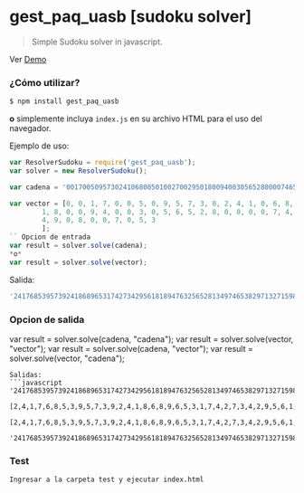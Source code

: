 # gest_paq_uasb [sudoku solver]

> Simple Sudoku solver in javascript.



Ver [Demo](http://200.107.241.6/sudokuTest/)

### ¿Cómo utilizar?

```bash
$ npm install gest_paq_uasb
```
**o** 
simplemente incluya `index.js` en su archivo HTML para el uso del navegador.

Ejemplo de uso:
```javascript
var ResolverSudoku = require('gest_paq_uasb');
var solver = new ResolverSudoku();

var cadena = '001700509573024106800501002700295018009400305652800007465080071000159004908007053';

var vector = [0, 0, 1, 7, 0, 0, 5, 0, 9, 5, 7, 3, 0, 2, 4, 1, 0, 6, 8, 0, 0, 5, 0, 1, 0, 0, 2, 7, 0, 0, 2, 9, 5, 0,
        1, 8, 0, 0, 9, 4, 0, 0, 3, 0, 5, 6, 5, 2, 8, 0, 0, 0, 0, 7, 4, 6, 5, 0, 8, 0, 0, 7, 1, 0, 0, 0, 1, 5, 9, 0, 0,
        4, 9, 0, 8, 0, 0, 7, 0, 5, 3
        ];
`` Opcion de entrada        
var result = solver.solve(cadena);
*o*
var result = solver.solve(vector);
```
Salida:
```javascript
'241768539573924186896531742734295618189476325652813497465382971327159864918647253'
```
### Opcion de salida

var result = solver.solve(cadena, "cadena");
var result = solver.solve(vector, "vector");
var result = solver.solve(cadena, "vector");
var result = solver.solve(vector, "cadena");
```
Salidas:
```javascript
'241768539573924186896531742734295618189476325652813497465382971327159864918647253'

[2,4,1,7,6,8,5,3,9,5,7,3,9,2,4,1,8,6,8,9,6,5,3,1,7,4,2,7,3,4,2,9,5,6,1,8,1,8,9,4,7,6,3,2,5,6,5,2,8,1,3,4,9,7,4,6,5,3,8,2,9,7,1,3,2,7,1,5,9,8,6,4,9,1,8,6,4,7,2,5,3]

[2,4,1,7,6,8,5,3,9,5,7,3,9,2,4,1,8,6,8,9,6,5,3,1,7,4,2,7,3,4,2,9,5,6,1,8,1,8,9,4,7,6,3,2,5,6,5,2,8,1,3,4,9,7,4,6,5,3,8,2,9,7,1,3,2,7,1,5,9,8,6,4,9,1,8,6,4,7,2,5,3]

'241768539573924186896531742734295618189476325652813497465382971327159864918647253'
```

### Test

```bash
Ingresar a la carpeta test y ejecutar index.html
```



